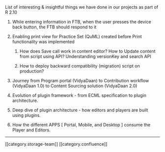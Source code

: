 List of interesting & insightful things we have done in our projects as part of R 2.10


1. While entering information in FTB, when the user presses the device back button, the FTB should respond to it


1. Enabling print view for Practice Set (QuML) created before Print functionality was implemented


    1. How does Save call work in content editor? How to Update content from script using API? Understanding versionKey and search API


    1. How to deploy backward compatibility (migration) script on production?



    
1. Journey from Program portal (VidyaDaan) to Contribution workflow (VidyaDaan 1.0) to Content Sourcing solution (VidyaDaan 2.0)


1. Evolution of plugin framework - from ECML specification to plugin architecture. 


1. Deep dive of plugin architecture - how editors and players are built using plugins.


1. How the different APPS \[ Portal, Mobile, and Desktop ] consume the Player and Editors. 





*****

[[category.storage-team]] 
[[category.confluence]] 
